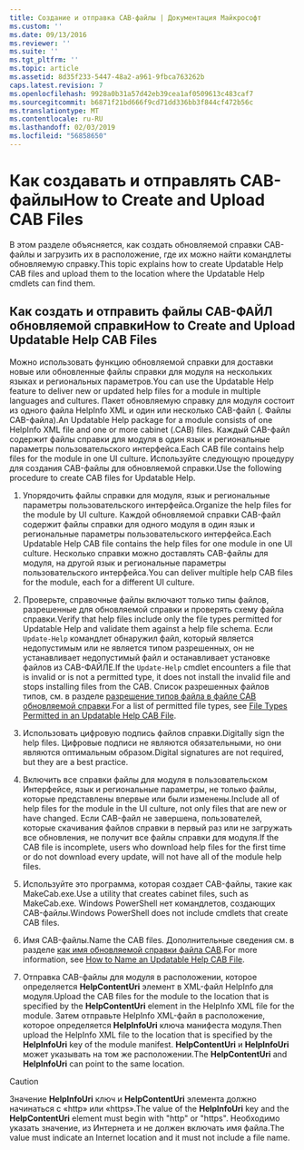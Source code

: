 ```yaml
---
title: Создание и отправка CAB-файлы | Документация Майкрософт
ms.custom: ''
ms.date: 09/13/2016
ms.reviewer: ''
ms.suite: ''
ms.tgt_pltfrm: ''
ms.topic: article
ms.assetid: 8d35f233-5447-48a2-a961-9fbca763262b
caps.latest.revision: 7
ms.openlocfilehash: 9928a0b31a57d42eb39cea1af0509613c483caf7
ms.sourcegitcommit: b6871f21bd666f9cd71dd336bb3f844cf472b56c
ms.translationtype: MT
ms.contentlocale: ru-RU
ms.lasthandoff: 02/03/2019
ms.locfileid: "56858650"
---
```

# <a name="how-to-create-and-upload-cab-files"></a><span data-ttu-id="10108-102">Как создавать и отправлять CAB-файлы</span><span class="sxs-lookup"><span data-stu-id="10108-102">How to Create and Upload CAB Files</span></span>

<span data-ttu-id="10108-103">В этом разделе объясняется, как создать обновляемой справки CAB-файлы и загрузить их в расположение, где их можно найти командлеты обновляемую справку.</span><span class="sxs-lookup"><span data-stu-id="10108-103">This topic explains how to create Updatable Help CAB files and upload them to the location where the Updatable Help cmdlets can find them.</span></span>

## <a name="how-to-create-and-upload-updatable-help-cab-files"></a><span data-ttu-id="10108-104">Как создать и отправить файлы CAB-ФАЙЛ обновляемой справки</span><span class="sxs-lookup"><span data-stu-id="10108-104">How to Create and Upload Updatable Help CAB Files</span></span>

<span data-ttu-id="10108-105">Можно использовать функцию обновляемой справки для доставки новые или обновленные файлы справки для модуля на нескольких языках и региональных параметров.</span><span class="sxs-lookup"><span data-stu-id="10108-105">You can use the Updatable Help feature to deliver new or updated help files for a module in multiple languages and cultures.</span></span> <span data-ttu-id="10108-106">Пакет обновляемую справку для модуля состоит из одного файла HelpInfo XML и один или несколько CAB-файл (. Файлы CAB-файла).</span><span class="sxs-lookup"><span data-stu-id="10108-106">An Updatable Help package for a module consists of one HelpInfo XML file and one or more cabinet (.CAB) files.</span></span> <span data-ttu-id="10108-107">Каждый CAB-файл содержит файлы справки для модуля в один язык и региональные параметры пользовательского интерфейса.</span><span class="sxs-lookup"><span data-stu-id="10108-107">Each CAB file contains help files for the module in one UI culture.</span></span> <span data-ttu-id="10108-108">Используйте следующую процедуру для создания CAB-файлы для обновляемой справки.</span><span class="sxs-lookup"><span data-stu-id="10108-108">Use the following procedure to create CAB files for Updatable Help.</span></span>

1. <span data-ttu-id="10108-109">Упорядочить файлы справки для модуля, язык и региональные параметры пользовательского интерфейса.</span><span class="sxs-lookup"><span data-stu-id="10108-109">Organize the help files for the module by UI culture.</span></span> <span data-ttu-id="10108-110">Каждой обновляемой справки CAB-файл содержит файлы справки для одного модуля в один язык и региональные параметры пользовательского интерфейса.</span><span class="sxs-lookup"><span data-stu-id="10108-110">Each Updatable Help CAB file contains the help files for one module in one UI culture.</span></span> <span data-ttu-id="10108-111">Несколько справки можно доставлять CAB-файлы для модуля, на другой язык и региональные параметры пользовательского интерфейса.</span><span class="sxs-lookup"><span data-stu-id="10108-111">You can deliver multiple help CAB files for the module, each for a different UI culture.</span></span>

2. <span data-ttu-id="10108-112">Проверьте, справочные файлы включают только типы файлов, разрешенные для обновляемой справки и проверять схему файла справки.</span><span class="sxs-lookup"><span data-stu-id="10108-112">Verify that help files include only the file types permitted for Updatable Help and validate them against a help file schema.</span></span> <span data-ttu-id="10108-113">Если `Update-Help` командлет обнаружил файл, который является недопустимым или не является типом разрешенных, он не устанавливает недопустимый файл и останавливает установке файлов из CAB-ФАЙЛЕ.</span><span class="sxs-lookup"><span data-stu-id="10108-113">If the `Update-Help` cmdlet encounters a file that is invalid or is not a permitted type, it does not install the invalid file and stops installing files from the CAB.</span></span> <span data-ttu-id="10108-114">Список разрешенных файлов типов, см. в разделе [разрешение типов файла в файле CAB обновляемой справки](./file-types-permitted-in-an-updatable-help-cab-file.md).</span><span class="sxs-lookup"><span data-stu-id="10108-114">For a list of permitted file types, see [File Types Permitted in an Updatable Help CAB File](./file-types-permitted-in-an-updatable-help-cab-file.md).</span></span>

3. <span data-ttu-id="10108-115">Использовать цифровую подпись файлов справки.</span><span class="sxs-lookup"><span data-stu-id="10108-115">Digitally sign the help files.</span></span> <span data-ttu-id="10108-116">Цифровые подписи не являются обязательными, но они являются оптимальным образом.</span><span class="sxs-lookup"><span data-stu-id="10108-116">Digital signatures are not required, but they are a best practice.</span></span>

4. <span data-ttu-id="10108-117">Включить все справки файлы для модуля в пользовательском Интерфейсе, язык и региональные параметры, не только файлы, которые представлены впервые или были изменены.</span><span class="sxs-lookup"><span data-stu-id="10108-117">Include all of help files for the module in the UI culture, not only files that are new or have changed.</span></span> <span data-ttu-id="10108-118">Если CAB-файл не завершена, пользователей, которые скачивания файлов справки в первый раз или не загружать все обновления, не получит все файлы справки для модуля.</span><span class="sxs-lookup"><span data-stu-id="10108-118">If the CAB file is incomplete, users who download help files for the first time or do not download every update, will not have all of the module help files.</span></span>

5. <span data-ttu-id="10108-119">Используйте это программа, которая создает CAB-файлы, такие как MakeCab.exe.</span><span class="sxs-lookup"><span data-stu-id="10108-119">Use a utility that creates cabinet files, such as MakeCab.exe.</span></span> <span data-ttu-id="10108-120">Windows PowerShell нет командлетов, создающих CAB-файлы.</span><span class="sxs-lookup"><span data-stu-id="10108-120">Windows PowerShell does not include cmdlets that create CAB files.</span></span>

6. <span data-ttu-id="10108-121">Имя CAB-файлы.</span><span class="sxs-lookup"><span data-stu-id="10108-121">Name the CAB files.</span></span> <span data-ttu-id="10108-122">Дополнительные сведения см. в разделе [как имя обновляемой справки файла CAB](./how-to-name-an-updatable-help-cab-file.md).</span><span class="sxs-lookup"><span data-stu-id="10108-122">For more information, see [How to Name an Updatable Help CAB File](./how-to-name-an-updatable-help-cab-file.md).</span></span>

7. <span data-ttu-id="10108-123">Отправка CAB-файлы для модуля в расположении, которое определяется **HelpContentUri** элемент в XML-файл HelpInfo для модуля.</span><span class="sxs-lookup"><span data-stu-id="10108-123">Upload the CAB files for the module to the location that is specified by the **HelpContentUri** element in the HelpInfo XML file for the module.</span></span> <span data-ttu-id="10108-124">Затем отправьте HelpInfo XML-файл в расположение, которое определяется **HelpInfoUri** ключа манифеста модуля.</span><span class="sxs-lookup"><span data-stu-id="10108-124">Then upload the HelpInfo XML file to the location that is specified by the **HelpInfoUri** key of the module manifest.</span></span> <span data-ttu-id="10108-125">**HelpContentUri** и **HelpInfoUri** может указывать на том же расположении.</span><span class="sxs-lookup"><span data-stu-id="10108-125">The **HelpContentUri** and **HelpInfoUri** can point to the same location.</span></span>

> [!CAUTION]
> <span data-ttu-id="10108-126">Значение **HelpInfoUri** ключ и **HelpContentUri** элемента должно начинаться с «http» или «https».</span><span class="sxs-lookup"><span data-stu-id="10108-126">The value of the **HelpInfoUri** key and the **HelpContentUri** element must begin with "http" or "https".</span></span> <span data-ttu-id="10108-127">Необходимо указать значение, из Интернета и не должен включать имя файла.</span><span class="sxs-lookup"><span data-stu-id="10108-127">The value must indicate an Internet location and it must not include a file name.</span></span>